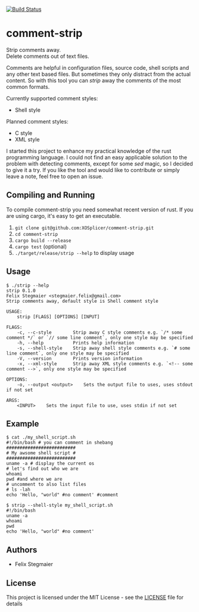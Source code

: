 [![Build Status](https://travis-ci.org/XOSplicer/comment-strip.svg?branch=master)](https://travis-ci.org/XOSplicer/comment-strip)

# comment-strip
Strip comments away.\
Delete comments out of text files.

Comments are helpful in configuration files, source code,
shell scripts and any other text based files.
But sometimes they only distract from the actual content.
So with this tool you can _strip_ away the comments of the most common formats.

Currently supported comment styles:
- Shell style

Planned comment styles:
- C style
- XML style

I started this project to enhance my practical knowledge of the rust programming language.
I could not find an easy applicable solution to the problem with detecting comments,
except for some _sed_ magic, so I decided to give it a try.
If you like the tool and would like to contribute or simply leave a note,
feel free to open an issue.


## Compiling and Running
To compile comment-strip you need somewhat recent version of rust.
If you are using cargo, it's easy to get an executable.
1. `git clone git@github.com:XOSplicer/comment-strip.git`
2. `cd comment-strip`
3. `cargo build --release`
4. `cargo test` (optional)
5. `./target/release/strip --help` to display usage

## Usage
```
$ ./strip --help          
strip 0.1.0
Felix Stegmaier <stegmaier.felix@gmail.com>
Strip comments away, default style is Shell comment style

USAGE:
    strip [FLAGS] [OPTIONS] [INPUT]

FLAGS:
    -c, --c-style        Strip away C style comments e.g. `/* some comment */` or `// some line comment`, only one style may be specified
    -h, --help           Prints help information
    -s, --shell-style    Strip away shell style comments e.g. `# some line comment`, only one style may be specified
    -V, --version        Prints version information
    -x, --xml-style      Strip away XML style comments e.g. `<!-- some comment -->`, only one style may be specified

OPTIONS:
    -o, --output <output>    Sets the output file to uses, uses stdout if not set

ARGS:
    <INPUT>    Sets the input file to use, uses stdin if not set
```

## Example
```
$ cat ./my_shell_script.sh
#!/bin/bash # you can comment in shebang
##########################
# My awsome shell script #
##########################
uname -a # display the current os
# let's find out who we are
whoami
pwd #and where we are
# uncomment to also list files
# ls -lah
echo 'Hello, "world" #no comment' #comment

$ strip --shell-style my_shell_script.sh
#!/bin/bash
uname -a
whoami
pwd
echo 'Hello, "world" #no comment'

```


## Authors
- Felix Stegmaier

## License
This project is licensed under the MIT License - see the [LICENSE](LICENSE) file for details
